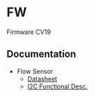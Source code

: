 # FW
Firmware CV19

## Documentation
 - Flow Sensor
     - [Datasheet](https://www.mouser.com/datasheet/2/682/Sensirion_Mass_Flow_Meters_SFM3300_Datasheet-1524535.pdf)
     - [I2C Functional Desc.](file:///home/user/Desktop/Respirador/Sensirion_Mass_Flo_Meters_SFM3xxx_I2C_Functional_Description.pdf)

